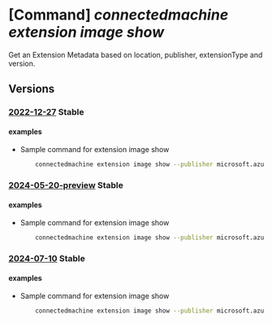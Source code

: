 # [Command] _connectedmachine extension image show_

Get an Extension Metadata based on location, publisher, extensionType and version.

## Versions

### [2022-12-27](/Resources/mgmt-plane/L3N1YnNjcmlwdGlvbnMve30vcHJvdmlkZXJzL21pY3Jvc29mdC5oeWJyaWRjb21wdXRlL2xvY2F0aW9ucy97fS9wdWJsaXNoZXJzL3t9L2V4dGVuc2lvbnR5cGVzL3t9L3ZlcnNpb25zL3t9/2022-12-27.xml) **Stable**

<!-- mgmt-plane /subscriptions/{}/providers/microsoft.hybridcompute/locations/{}/publishers/{}/extensiontypes/{}/versions/{} 2022-12-27 -->

#### examples

- Sample command for extension image show
    ```bash
        connectedmachine extension image show --publisher microsoft.azure.monitor --extension-type azuremonitorlinuxagent --location eastus --version 1.9.1
    ```

### [2024-05-20-preview](/Resources/mgmt-plane/L3N1YnNjcmlwdGlvbnMve30vcHJvdmlkZXJzL21pY3Jvc29mdC5oeWJyaWRjb21wdXRlL2xvY2F0aW9ucy97fS9wdWJsaXNoZXJzL3t9L2V4dGVuc2lvbnR5cGVzL3t9L3ZlcnNpb25zL3t9/2024-05-20-preview.xml) **Stable**

<!-- mgmt-plane /subscriptions/{}/providers/microsoft.hybridcompute/locations/{}/publishers/{}/extensiontypes/{}/versions/{} 2024-05-20-preview -->

#### examples

- Sample command for extension image show
    ```bash
        connectedmachine extension image show --publisher microsoft.azure.monitor --extension-type azuremonitorlinuxagent --location eastus --version 1.9.1
    ```

### [2024-07-10](/Resources/mgmt-plane/L3N1YnNjcmlwdGlvbnMve30vcHJvdmlkZXJzL21pY3Jvc29mdC5oeWJyaWRjb21wdXRlL2xvY2F0aW9ucy97fS9wdWJsaXNoZXJzL3t9L2V4dGVuc2lvbnR5cGVzL3t9L3ZlcnNpb25zL3t9/2024-07-10.xml) **Stable**

<!-- mgmt-plane /subscriptions/{}/providers/microsoft.hybridcompute/locations/{}/publishers/{}/extensiontypes/{}/versions/{} 2024-07-10 -->

#### examples

- Sample command for extension image show
    ```bash
        connectedmachine extension image show --publisher microsoft.azure.monitor --extension-type azuremonitorlinuxagent --location eastus --version 1.9.1
    ```
